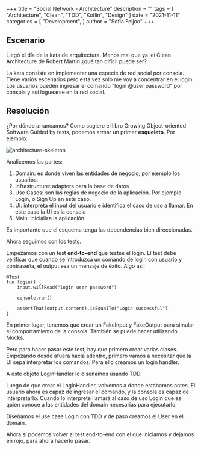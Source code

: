 +++
title = "Social Network - Architecture"
description = ""
tags = [
    "Architecture",
    "Clean",
    "TDD",
    "Kotlin",
    "Design"
]
date = "2021-11-11"
categories = [
    "Development",
]
author = "Sofia Feijoo"
+++

## Escenario

Llegó el día de la kata de arquitectura. Menos mal que ya leí Clean Architecture de Robert Martin ¿qué tan difícil puede ser?

La kata consiste en implementar una especie de red social por consola. Tiene varios escenarios pero esta vez solo me voy a concentrar en el login. Los usuarios pueden ingresar el comando "login @user password" por consola y así loguearse en la red social. 


## Resolución

¿Por dónde arrancamos? Como sugiere el libro Growing Object-oriented Software Guided by tests, podemos armar un primer **esqueleto**. Por ejemplo:

![architecture-skeleton](/social-network-architecture.png)

Analicemos las partes: 

1. Domain: es donde viven las entidades de negocio, por ejemplo los usuarios.
2. Infrastructure: adapters para la base de datos
3. Use Cases: son las reglas de negocio de la aplicación. Por ejemplo Login, o Sign Up en este caso. 
4. UI: interpreta el input del usuario e identifica el caso de uso a llamar. En este caso la UI es la consola
5. Main: inicializa la aplicación

Es importante que el esquema tenga las dependencias bien direccionadas. 

Ahora seguimos con los tests.

Empezamos con un test **end-to-end** que testee el login. El test debe verificar que cuando se introduzca un comando de login con usuario y contraseña, el output sea un mensaje de éxito. Algo así: 

    @Test
    fun login() {
        input.willRead("login user password")
    
        console.run()
    
        assertThat(output.content).isEqualTo("Login successful")
    }

En primer lugar, tenemos que crear un FakeInput y FakeOutput para simular el comportamiento de la consola. También se puede hacer utilizando Mocks. 

Pero para hacer pasar este test, hay que primero crear varias clases. Empezando desde afuera hacia adentro, primero vamos a necesitar que la UI sepa interpretar los comandos. Para ello creamos un login handler.

A este objeto LoginHandler lo diseñamos usando TDD. 

Luego de que crear el LoginHandler, volvemos a donde estabamos antes. El usuario ahora es capaz de ingresar el comando, y la consola es capaz de interpretarlo. Cuando lo interprete llamará al caso de uso Login que es quien conoce a las entidades del domain necesarias para ejecutarlo. 

Diseñamos el use case Login con TDD y de paso creamos el User en el domain.

Ahora sí podemos volver al test end-to-end con el que iniciamos y dejamos en rojo, para ahora hacerlo pasar. 
